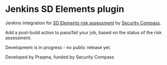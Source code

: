 # Jenkins SD Elements plugin

Jenkins integration for [SD Elements risk assessment](https://www.securitycompass.com/sdelements) by [Security Compass](https://www.securitycompass.com/).

Add a post-build action to pass/fail your job, based on the status of the risk assessment.

Development is in progress - no public release yet.

Developed by Praqma, funded by Security Compass
